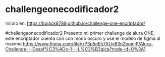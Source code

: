 # challengeonecodificador2

miralo en: https://bojack8789.github.io/challenge-one-encriptador/

#challengeonecodificador2   Presento mi primer challenge de alura  ONE, este encriptador  cuenta con con modo oscuro y use el modelo de figma al maximo https://www.figma.com/file/trP3p5nEh7XUyB3n2bomjP/Alura-Challenge---Desaf%C3%ADo-1---L%C3%B3gica?node-id=0%3A1
